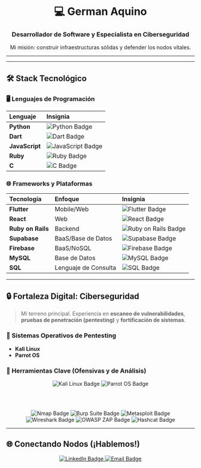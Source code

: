 <div align="center">

# 💻 German Aquino

### Desarrollador de Software y Especialista en Ciberseguridad

<p>
  Mi misión: construir infraestructuras sólidas y defender los nodos vitales.
</p>

---

</div>

---

## 🛠️ Stack Tecnológico

### 🖥️ Lenguajes de Programación

| Lenguaje | Insignia |
| :--- | :--- |
| **Python** | ![Python Badge](https://img.shields.io/badge/Python-3776AB?style=for-the-badge&logo=python&logoColor=white&color=black) |
| **Dart** | ![Dart Badge](https://img.shields.io/badge/Dart-0175C2?style=for-the-badge&logo=dart&logoColor=white&color=black) |
| **JavaScript** | ![JavaScript Badge](https://img.shields.io/badge/JavaScript-F7DF1E?style=for-the-badge&logo=javascript&logoColor=black&color=black) |
| **Ruby** | ![Ruby Badge](https://img.shields.io/badge/Ruby-CC342D?style=for-the-badge&logo=ruby&logoColor=white&color=black) |
| **C** | ![C Badge](https://img.shields.io/badge/C-00599C?style=for-the-badge&logo=c&logoColor=white&color=black) |

### 🌐 Frameworks y Plataformas

| Tecnología | Enfoque | Insignia |
| :--- | :--- | :--- |
| **Flutter** | Mobile/Web | ![Flutter Badge](https://img.shields.io/badge/Flutter-02569B?style=for-the-badge&logo=flutter&logoColor=white&color=black) |
| **React** | Web | ![React Badge](https://img.shields.io/badge/React-61DAFB?style=for-the-badge&logo=react&logoColor=black&color=black) |
| **Ruby on Rails** | Backend | ![Ruby on Rails Badge](https://img.shields.io/badge/Rails-CC0000?style=for-the-badge&logo=ruby-on-rails&logoColor=white&color=black) |
| **Supabase** | BaaS/Base de Datos | ![Supabase Badge](https://img.shields.io/badge/Supabase-3ECF8E?style=for-the-badge&logo=supabase&logoColor=white&color=black) |
| **Firebase** | BaaS/NoSQL | ![Firebase Badge](https://img.shields.io/badge/Firebase-FFCA28?style=for-the-badge&logo=firebase&logoColor=black&color=black) |
| **MySQL** | Base de Datos | ![MySQL Badge](https://img.shields.io/badge/MySQL-4479A1?style=for-the-badge&logo=mysql&logoColor=white&color=black) |
| **SQL** | Lenguaje de Consulta | ![SQL Badge](https://img.shields.io/badge/SQL-025E8C?style=for-the-badge&logo=mysql&logoColor=white&color=black) |

---

## 🔒 Fortaleza Digital: Ciberseguridad

> Mi terreno principal. Experiencia en **escaneo de vulnerabilidades**, **pruebas de penetración (pentesting)** y **fortificación de sistemas**.

### 🐧 Sistemas Operativos de Pentesting
* **Kali Linux**
* **Parrot OS**

### 🔨 Herramientas Clave (Ofensivas y de Análisis)
<div align="center">
  <img src="https://img.shields.io/badge/Kali%20Linux-557C94?style=for-the-badge&logo=kali-linux&logoColor=white&color=black" alt="Kali Linux Badge"/>
  <img src="https://img.shields.io/badge/Parrot%20OS-100000?style=for-the-badge&logo=parrot-os&logoColor=white&color=black" alt="Parrot OS Badge"/>
  
  <br><br>

  <img src="https://img.shields.io/badge/Nmap-00FF41?style=for-the-badge&logo=nmap&logoColor=white&color=black" alt="Nmap Badge"/>
  <img src="https://img.shields.io/badge/Burp%20Suite-FF6633?style=for-the-badge&logo=burp-suite&logoColor=white&color=black" alt="Burp Suite Badge"/>
  <img src="https://img.shields.io/badge/Metasploit-E52A22?style=for-the-badge&logo=metasploit&logoColor=white&color=black" alt="Metasploit Badge"/>
  <img src="https://img.shields.io/badge/Wireshark-1679A7?style=for-the-badge&logo=wireshark&logoColor=white&color=black" alt="Wireshark Badge"/>
  <img src="https://img.shields.io/badge/OWASP%20ZAP-1B2430?style=for-the-badge&logo=owasp&logoColor=white&color=black" alt="OWASP ZAP Badge"/>
  <img src="https://img.shields.io/badge/Hashcat-F4A261?style=for-the-badge&logo=hashicorp&logoColor=black&color=black" alt="Hashcat Badge"/>
</div>

---


## 🌐 Conectando Nodos (¡Hablemos!)
<div align="center">
  <a href="https://www.linkedin.com/in/german-aquino-345360299/" target="_blank">
    <img src="https://img.shields.io/badge/LinkedIn-0077B5?style=for-the-badge&logo=linkedin&logoColor=white" alt="LinkedIn Badge"/>
  </a>
  <a href="mailto:german.cybersec@gmail.com">
    <img src="https://img.shields.io/badge/Email-D14836?style=for-the-badge&logo=gmail&logoColor=white" alt="Email Badge"/>
  </a>

<br>
